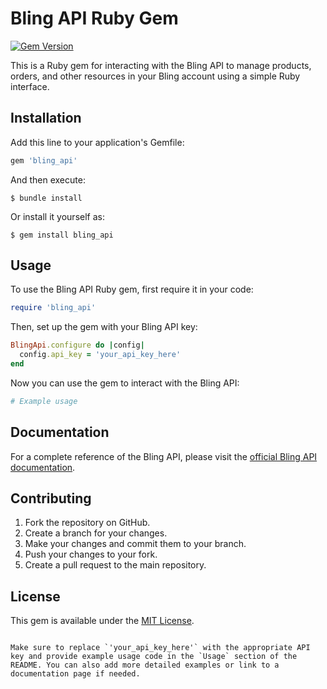 # Bling API Ruby Gem

[![Gem Version](https://badge.fury.io/rb/bling_api.svg)](https://badge.fury.io/rb/bling_api)

This is a Ruby gem for interacting with the Bling API to manage products, orders, and other resources in your Bling account using a simple Ruby interface.

## Installation

Add this line to your application's Gemfile:

```ruby
gem 'bling_api'
```

And then execute:

```shell
$ bundle install
```

Or install it yourself as:

```shell
$ gem install bling_api
```

## Usage

To use the Bling API Ruby gem, first require it in your code:

```ruby
require 'bling_api'
```

Then, set up the gem with your Bling API key:

```ruby
BlingApi.configure do |config|
  config.api_key = 'your_api_key_here'
end
```

Now you can use the gem to interact with the Bling API:

```ruby
# Example usage
```

## Documentation

For a complete reference of the Bling API, please visit the [official Bling API documentation](https://ajuda.bling.com.br/hc/pt-br/categories/360002186394-API-para-Desenvolvedores).

## Contributing

1. Fork the repository on GitHub.
2. Create a branch for your changes.
3. Make your changes and commit them to your branch.
4. Push your changes to your fork.
5. Create a pull request to the main repository.

## License

This gem is available under the [MIT License](https://opensource.org/licenses/MIT).

```

Make sure to replace `'your_api_key_here'` with the appropriate API key and provide example usage code in the `Usage` section of the README. You can also add more detailed examples or link to a documentation page if needed.
```
